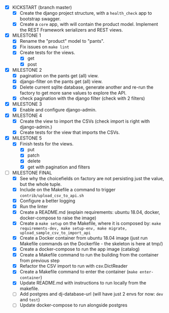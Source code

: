 - [X] KICKSTART (branch master)
    - [x] Create the django project structure, with a `health_check` app to bootstrap swagger.
    - [x] Create a `core` app, with will contain the product model. Implement the REST Framework
      serializers and REST views.

- [x] MILESTONE 1
    - [x] Rename the "product" model to "pants".
    - [x] Fix issues on `make lint`
    - [x] Create tests for the views.
        - [x] get
        - [x] post

- [x] MILESTONE 2
    - [x] pagination on the pants get (all) view.
    - [x] django-filter on the pants get (all) view.
    - [x] Delete current sqlite database, generate another and 
          re-run the factory to get more sane values to explore the API.   
    - [x] check pagination with the django filter (check with 2 filters)

- [x] MILESTONE 3
    - [x] Enable and configure django-admin.

- [x] MILESTONE 4
    - [x] Create the view to import the CSVs (check import is right with django-admin.)
    - [x] Create tests for the view that imports the CSVs.

- [x] MILESTONE 5
    - [x] Finish tests for the views.
        - [x] put
        - [x] patch
        - [x] delete
        - [x] get with pagination and filters

- [ ] MILESTONE FINAL
    - [x] See why the choicefields on factory are not persisting just the value, but the whole tuple.
    - [x] Include on the Makefile a command to trigger `contrib/upload_csv_to_api.sh`
    - [x] Configure a better logging 
    - [x] Run the linter
    - [x] Create a README.md (explain requirements: ubuntu 18.04, docker, docker-compose to raise
      the image)
    - [x] Create a `make setup` on the Makefile, where it is composed by: 
        `make requirements-dev, make setup-env, make migrate, upload_sample_csv_to_import_api`
    - [x] Create a Docker container from ubuntu 18.04 image (just run Makefile commands on the
      Dockerfile - the skeleton is here at tmp/)
    - [x] Create a docker-compose to run the app image (catalog)
    - [x] Create a Makefile command to run the building from the container from previous step
    - [x] Refactor the CSV import to run with csv.DictReader
    - [x] Create a Makefile command to enter the container (`make enter-container`)
    - [x] Update README.md with instructions to run locally from the makefile.
    - [ ] Add postgres and dj-database-url (will have just 2 envs for now: `dev` and `test`)
    - [ ] Update docker-compose to run alongside postgres
